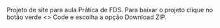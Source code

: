 Projeto de site para aula Prática de FDS.
Para baixar o projeto clique no botão verde <> Code e escolha a opção Download ZIP.
